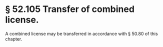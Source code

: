 # § 52.105   Transfer of combined license.

A combined license may be transferred in accordance with § 50.80 of this chapter.





